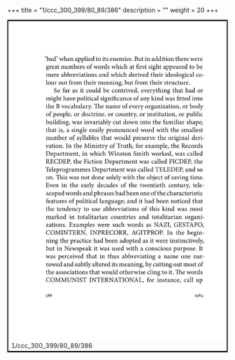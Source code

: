+++
title = "1/ccc_300_399/80_89/386"
description = ""
weight = 20
+++

<table style="border:2px solid black;max-width:800px;max-height:800px;" 
><tr><td><img class="center-fit-jpg"
src="/jpg_/out_jpg_1984__386.jpg"  >1/ccc_300_399/80_89/386</img></td></tr></table>